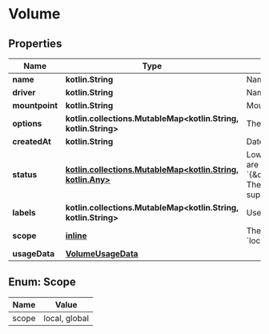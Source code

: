 
# Volume

## Properties
Name | Type | Description | Notes
------------ | ------------- | ------------- | -------------
**name** | **kotlin.String** | Name of the volume. | 
**driver** | **kotlin.String** | Name of the volume driver used by the volume. | 
**mountpoint** | **kotlin.String** | Mount path of the volume on the host. | 
**options** | **kotlin.collections.MutableMap&lt;kotlin.String, kotlin.String&gt;** | The driver specific options used when creating the volume.  | 
**createdAt** | **kotlin.String** | Date/Time the volume was created. |  [optional]
**status** | [**kotlin.collections.MutableMap&lt;kotlin.String, kotlin.Any&gt;**](kotlin.Any.md) | Low-level details about the volume, provided by the volume driver. Details are returned as a map with key/value pairs: &#x60;{\&quot;key\&quot;:\&quot;value\&quot;,\&quot;key2\&quot;:\&quot;value2\&quot;}&#x60;.  The &#x60;Status&#x60; field is optional, and is omitted if the volume driver does not support this feature.  |  [optional]
**labels** | **kotlin.collections.MutableMap&lt;kotlin.String, kotlin.String&gt;** | User-defined key/value metadata. |  [optional]
**scope** | [**inline**](#Scope) | The level at which the volume exists. Either &#x60;global&#x60; for cluster-wide, or &#x60;local&#x60; for machine level.  |  [optional]
**usageData** | [**VolumeUsageData**](VolumeUsageData.md) |  |  [optional]


<a id="Scope"></a>
## Enum: Scope
Name | Value
---- | -----
scope | local, global



